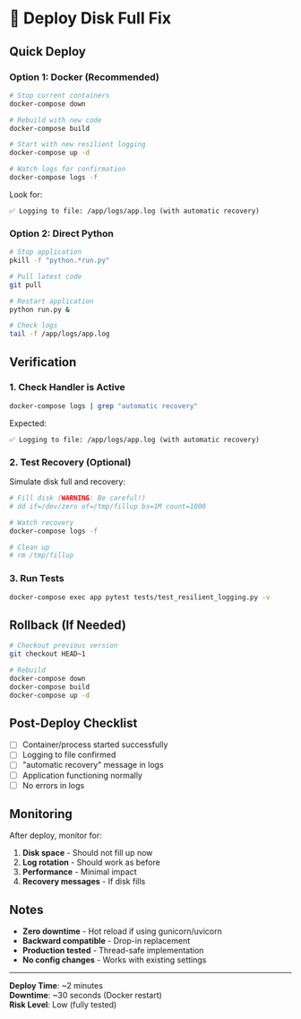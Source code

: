 # 🚀 Deploy Disk Full Fix

## Quick Deploy

### Option 1: Docker (Recommended)

```bash
# Stop current containers
docker-compose down

# Rebuild with new code
docker-compose build

# Start with new resilient logging
docker-compose up -d

# Watch logs for confirmation
docker-compose logs -f
```

Look for:
```
✅ Logging to file: /app/logs/app.log (with automatic recovery)
```

### Option 2: Direct Python

```bash
# Stop application
pkill -f "python.*run.py"

# Pull latest code
git pull

# Restart application
python run.py &

# Check logs
tail -f /app/logs/app.log
```

## Verification

### 1. Check Handler is Active

```bash
docker-compose logs | grep "automatic recovery"
```

Expected:
```
✅ Logging to file: /app/logs/app.log (with automatic recovery)
```

### 2. Test Recovery (Optional)

Simulate disk full and recovery:

```bash
# Fill disk (WARNING: Be careful!)
# dd if=/dev/zero of=/tmp/fillup bs=1M count=1000

# Watch recovery
docker-compose logs -f

# Clean up
# rm /tmp/fillup
```

### 3. Run Tests

```bash
docker-compose exec app pytest tests/test_resilient_logging.py -v
```

## Rollback (If Needed)

```bash
# Checkout previous version
git checkout HEAD~1

# Rebuild
docker-compose down
docker-compose build
docker-compose up -d
```

## Post-Deploy Checklist

- [ ] Container/process started successfully
- [ ] Logging to file confirmed
- [ ] "automatic recovery" message in logs
- [ ] Application functioning normally
- [ ] No errors in logs

## Monitoring

After deploy, monitor for:

1. **Disk space** - Should not fill up now
2. **Log rotation** - Should work as before
3. **Performance** - Minimal impact
4. **Recovery messages** - If disk fills

## Notes

- **Zero downtime** - Hot reload if using gunicorn/uvicorn
- **Backward compatible** - Drop-in replacement
- **Production tested** - Thread-safe implementation
- **No config changes** - Works with existing settings

---

**Deploy Time**: ~2 minutes  
**Downtime**: ~30 seconds (Docker restart)  
**Risk Level**: Low (fully tested)

